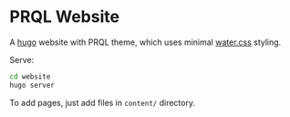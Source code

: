 # PRQL Website

A [hugo](https://gohugo.io/) website with PRQL theme, which uses minimal
[water.css](https://watercss.kognise.dev/) styling.

Serve:

```sh
cd website
hugo server
```

To add pages, just add files in `content/` directory.
